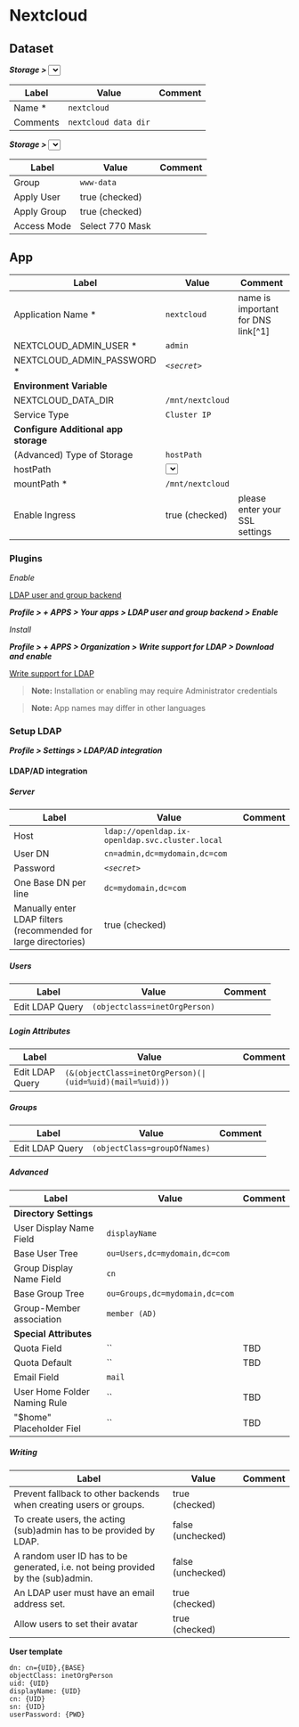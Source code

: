 # Nextcloud

## Dataset

_**Storage > <select your pool> ... > Add Dataset**_

| Label | Value | Comment |
|--|--|--|
| Name * | `nextcloud` |  |
| Comments | `nextcloud data dir` |  |

_**Storage > <select nextcloud> ... > View Permissions > Edit**_
  
| Label | Value | Comment |
|--|--|--|
| Group | `www-data` |  |
| Apply User | true (checked) |  |
| Apply Group | true (checked) |  |
| Access Mode | Select 770 Mask |  |
  
## App
  
| Label | Value | Comment |
|--|--|--|
| Application Name * | `nextcloud` | name is important for DNS link[^1] |
| NEXTCLOUD_ADMIN_USER * | `admin` |  |
| NEXTCLOUD_ADMIN_PASSWORD * | _`<secret>`_ |  |
| **Environment Variable**  |  |  |
|  NEXTCLOUD_DATA_DIR  | `/mnt/nextcloud` |  |
| Service Type | `Cluster IP` |  |
| **Configure Additional app storage**  |  |  |
| (Advanced) Type of Storage | `hostPath` |  |
| hostPath | <select a dataset for sharing> |  |
| mountPath * | `/mnt/nextcloud` |  |
| Enable Ingress | true (checked) | please enter your SSL settings |

### Plugins

*Enable*

[LDAP user and group backend](https://docs.nextcloud.com/server/22/admin_manual/configuration_user/user_auth_ldap.html#)

_**Profile > + APPS > Your apps > LDAP user and group backend > Enable**_

*Install*

_**Profile > + APPS > Organization > Write support for LDAP > Download and enable**_

[Write support for LDAP](https://apps.nextcloud.com/apps/ldap_write_support)


> **Note:** Installation or enabling may require Administrator credentials

> **Note:** App names may differ in other languages

### Setup LDAP

_**Profile > Settings > LDAP/AD integration**_

#### LDAP/AD integration

##### Server
| Label | Value | Comment |
|--|--|--|
| Host| `ldap://openldap.ix-openldap.svc.cluster.local` |  |
| User DN | `cn=admin,dc=mydomain,dc=com` |  |
| Password | _`<secret>`_ |  |
| One Base DN per line | `dc=mydomain,dc=com` |  |
| Manually enter LDAP filters (recommended for large directories) | true (checked) |  |

##### Users
| Label | Value | Comment |
|--|--|--|
| Edit LDAP Query | `(objectclass=inetOrgPerson)` |  |

##### Login Attributes
| Label | Value | Comment |
|--|--|--|
| Edit LDAP Query | `(&(objectClass=inetOrgPerson)(\|(uid=%uid)(mail=%uid)))` |  |

##### Groups
| Label | Value | Comment |
|--|--|--|
| Edit LDAP Query | `(objectClass=groupOfNames)` |  |

##### Advanced
| Label | Value | Comment |
|--|--|--|
| **Directory Settings** |
| User Display Name Field | `displayName` |  |
| Base User Tree | `ou=Users,dc=mydomain,dc=com` |  |
| Group Display Name Field | `cn` |  |
| Base Group Tree | `ou=Groups,dc=mydomain,dc=com` |  |
| Group-Member association | `member (AD)` |  |
| **Special Attributes** |
| Quota Field | `` | TBD |
| Quota Default | `` | TBD |
| Email Field | `mail` |  |
| User Home Folder Naming Rule | `` | TBD |
| "$home" Placeholder Fiel | `` | TBD |

##### Writing
| Label | Value | Comment |
|--|--|--|
| Prevent fallback to other backends when creating users or groups. | true (checked) |  |
| To create users, the acting (sub)admin has to be provided by LDAP. | false (unchecked) |  |
| A random user ID has to be generated, i.e. not being provided by the (sub)admin. | false (unchecked) |  |
| An LDAP user must have an email address set. | true (checked) |  |
| Allow users to set their avatar | true (checked) |  |

**User template**
```ldif
dn: cn={UID},{BASE}
objectClass: inetOrgPerson
uid: {UID}
displayName: {UID}
cn: {UID}
sn: {UID}
userPassword: {PWD}
```
